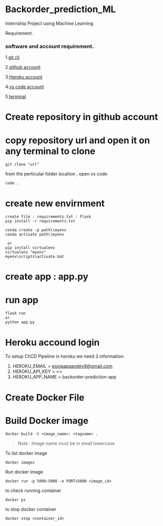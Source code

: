 # Backorder_prediction_ML
Internship Project using Machine Learning

Requirement.

### software and account requirement.

1.[git cli](https://git-scm.com/downloads)

2.[github account](https://github.com/)

3.[Heroku account](https://id.heroku.com/login)

4.[vs code account](https://code.visualstudio.com/download)

5.[terminal](https://learn.microsoft.com/en-us/windows/terminal/install)


# Create repository in github account

# copy repository url and open it on any terminal to clone 
```
git clone "url"
```
from the perticular folder location , open vs code 
```
code .
```
# create new envirnment
```
create file : requirements.txt : Flask
pip install -r requirements.txt  

conda create -p path\\myenv
conda activate path\\myenv

 or 
pip install virtualenv
virtualenv "myenv"
myenv\scripts\activate.bat
```
 # create app : app.py
 # run app 
 ```
 flask run 
 or 
 python app.py
 ```

 # Heroku accound login

 To setup CI\CD Pipeline in heroku we need 3 information:

 1. HEROKU_EMAIL = poojaapaandey9@gmail.com
 2. HEROKU_API_KEY = <>
 3. HEROKU_APP_NAME = backorder-prediction-app



# Create Docker File
# Build Docker image 
```
docker build -t <image_name>: <tagname> .
```
>Note : Image name must be in small lowercase

To list docker image 
```
docker images
```
Run docker image 
```
docker run -p 5000:5000 -e PORT=5000 <image_id>
```
to check running container
```
docker ps
```

to stop docker container 
```
docker stop <container_id>
```